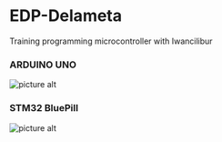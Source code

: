 # EDP-Delameta
Training programming microcontroller with Iwancilibur

### ARDUINO UNO
![picture alt](https://images.prismic.io/circuito/8e3a980f0f964cc539b4cbbba2654bb660db6f52_arduino-uno-pinout-diagram.png?auto=compress,format)


### STM32 BluePill
![picture alt](https://stm32duinoforum.com/forum/images/thumb/a/ae/Bluepillpinout-gif/wiki_subdomain/700px-Bluepillpinout.gif)
